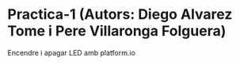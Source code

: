 # Practica-1 (Autors: Diego Alvarez Tome i Pere Villaronga Folguera)
Encendre i apagar LED amb platform.io
